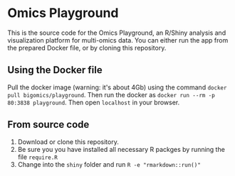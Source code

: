 # Omics Playground

This is the source code for the Omics Playground, an R/Shiny analysis and visualization platform for multi-omics data. You can either run the app from the prepared Docker file, or by cloning this repository.


## Using the Docker file

Pull the docker image (warning: it's about 4Gb) using the command `docker pull bigomics/playground`. Then run the docker as 
`docker run --rm -p 80:3838 playground`. Then open `localhost` in your browser.


## From source code

1. Download or clone this repository. 
2. Be sure you you have installed all necessary R packges by running the file `require.R`
3. Change into the `shiny` folder and run `R -e "rmarkdown::run()"`

